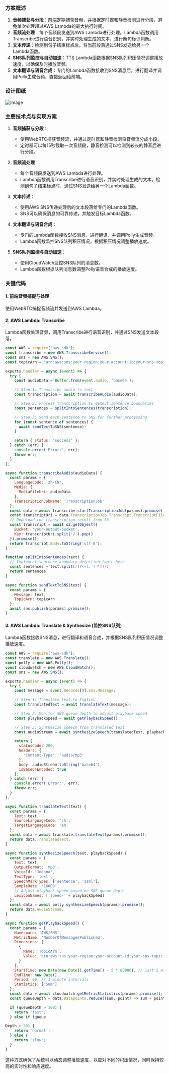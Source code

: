 

### 方案概述

1. **音频捕获与分段**：前端定期捕获音频，并根据定时器和静音检测进行分段，避免单次处理超过AWS Lambda的最大执行时间。
2. **音频流处理**：每个音频段发送到AWS Lambda进行处理。Lambda函数调用Transcribe进行语音识别，并实时处理生成的文本，进行断句标识判断。
3. **文本传递**：检测到句子结束标点后，将当前段落通过SNS发送给另一个Lambda函数。
4. **SNS队列监控与自动加速**：TTS Lambda函数根据SNS队列积压情况调整播放速度，以确保及时播放音频。
5. **文本翻译与语音合成**：专门的Lambda函数接收到SNS消息后，进行翻译并调用Polly生成音频，直接返回给前端。

### 设计图纸
 ![image](https://github.com/user-attachments/assets/72e95929-fd3f-4826-a99b-b633bb9d6063)


### 主要技术点与实现方案

1. **音频捕获与分段**：
   - 使用WebRTC捕获音频流，并通过定时器和静音检测将音频流分成小段。
   - 定时器可以每15秒截取一次音频段，静音检测可以检测到较长的静音后进行分段。

2. **音频流处理**：
   - 每个音频段发送到AWS Lambda进行处理。
   - Lambda函数调用Transcribe进行语音识别，并实时处理生成的文本。检测到句子结束标点时，通过SNS发送给另一个Lambda函数。

3. **文本传递**：
   - 使用AWS SNS传递处理后的文本段落给专门的Lambda函数。
   - SNS可以确保消息的可靠传递，并触发目标Lambda函数。

4. **文本翻译与语音合成**：
   - 专门的Lambda函数接收SNS消息，进行翻译，并调用Polly生成音频。
   - Lambda函数监控SNS队列积压情况，根据积压情况调整播放速度。

5. **SNS队列监控与自动加速**：
   - 使用CloudWatch监控SNS队列的消息数。
   - Lambda函数根据队列消息数调整Polly语音合成的播放速度。

### 关键代码

#### 1. 前端音频捕捉与处理

使用WebRTC捕捉音频流并发送到AWS Lambda。

#### 2. AWS Lambda: Transcribe

Lambda函数处理音频，调用Transcribe进行语音识别，并通过SNS发送文本段落。

```javascript
const AWS = require('aws-sdk');
const transcribe = new AWS.TranscribeService();
const sns = new AWS.SNS();
const topicArn = 'arn:aws:sns:your-region:your-account-id:your-sns-topic';

exports.handler = async (event) => {
  try {
    const audioData = Buffer.from(event.audio, 'base64');

    // Step 1: Transcribe audio to text
    const transcription = await transcribeAudio(audioData);

    // Step 2: Process transcription to detect sentence boundaries
    const sentences = splitIntoSentences(transcription);

    // Step 3: Send each sentence to SNS for further processing
    for (const sentence of sentences) {
      await sendTextToSNS(sentence);
    }

    return { status: 'success' };
  } catch (err) {
    console.error('Error:', err);
    throw err;
  }
};

async function transcribeAudio(audioData) {
  const params = {
    LanguageCode: 'zh-CN',
    Media: {
      MediaFileUri: audioData
    },
    TranscriptionJobName: 'TranscriptionJob'
  };
  const data = await transcribe.startTranscriptionJob(params).promise();
  const transcriptUri = data.TranscriptionJob.Transcript.TranscriptFileUri;
  // Download the transcription result from S3
  const transcript = await s3.getObject({
    Bucket: 'your-output-bucket',
    Key: transcriptUri.split('/').pop()
  }).promise();
  return transcript.Body.toString('utf-8');
}

function splitIntoSentences(text) {
  // Implement sentence boundary detection logic here
  const sentences = text.split(/(?<=[。！？])/);
  return sentences;
}

async function sendTextToSNS(text) {
  const params = {
    Message: text,
    TopicArn: topicArn
  };
  await sns.publish(params).promise();
}
```

#### 3. AWS Lambda: Translate & Synthesize (监控SNS队列)

Lambda函数接收SNS消息，进行翻译和语音合成，并根据SNS队列积压情况调整播放速度。

```javascript
const AWS = require('aws-sdk');
const translate = new AWS.Translate();
const polly = new AWS.Polly();
const cloudwatch = new AWS.CloudWatch();
const sns = new AWS.SNS();

exports.handler = async (event) => {
  try {
    const message = event.Records[0].Sns.Message;

    // Step 1: Translate text to English
    const translatedText = await translateText(message);

    // Step 2: Monitor SNS queue depth to adjust playback speed
    const playbackSpeed = await getPlaybackSpeed();

    // Step 3: Synthesize speech from translated text
    const audioStream = await synthesizeSpeech(translatedText, playbackSpeed);

    return {
      statusCode: 200,
      headers: {
        'Content-Type': 'audio/mp3'
      },
      body: audioStream.toString('base64'),
      isBase64Encoded: true
    };
  } catch (err) {
    console.error('Error:', err);
    throw err;
  }
};

async function translateText(text) {
  const params = {
    Text: text,
    SourceLanguageCode: 'zh',
    TargetLanguageCode: 'en'
  };
  const data = await translate.translateText(params).promise();
  return data.TranslatedText;
}

async function synthesizeSpeech(text, playbackSpeed) {
  const params = {
    Text: text,
    OutputFormat: 'mp3',
    VoiceId: 'Joanna',
    TextType: 'text',
    SpeechMarkTypes: ['sentence', 'ssml'],
    SampleRate: '16000',
    // Adjust playback speed based on SNS queue depth
    LexiconNames: ['speed-' + playbackSpeed]
  };
  const data = await polly.synthesizeSpeech(params).promise();
  return data.AudioStream;
}

async function getPlaybackSpeed() {
  const params = {
    Namespace: 'AWS/SNS',
    MetricName: 'NumberOfMessagesPublished',
    Dimensions: [
      {
        Name: 'TopicArn',
        Value: 'arn:aws:sns:your-region:your-account-id:your-sns-topic'
      }
    ],
    StartTime: new Date(new Date().getTime() - 5 * 60000), // last 5 minutes
    EndTime: new Date(),
    Period: 60, // 1 minute intervals
    Statistics: ['Sum']
  };
  const data = await cloudwatch.getMetricStatistics(params).promise();
  const queueDepth = data.Datapoints.reduce((sum, point) => sum + point.Sum, 0);

  if (queueDepth > 100) {
    return 'fast';
  } else if (queue

Depth > 50) {
    return 'normal';
  } else {
    return 'slow';
  }
}
```

这种方式确保了系统可以动态调整播放速度，以应对不同的积压情况，同时保持较高的实时性和响应速度。

